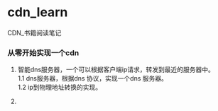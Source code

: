 # cdn_learn
CDN_书籍阅读笔记

### 从零开始实现一个cdn

1. 智能dns服务器，一个可以根据客户端ip请求，转发到最近的服务器中。</br>
  1.1 dns服务器，根据dns 协议，实现一个dns 服务器。</br>
  1.2 ip到物理地址转换的实现。</br>

2. 

